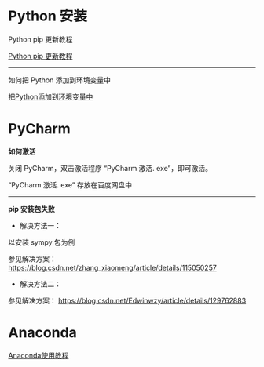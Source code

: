 
# Python 安装

Python pip 更新教程

[Python pip 更新教程](https://blog.csdn.net/qq_42102911/article/details/128214206)

---

如何把 Python 添加到环境变量中

[把Python添加到环境变量中](https://pythonjishu.com/path-add-python/)



# PyCharm


**如何激活**

关闭 PyCharm，双击激活程序 “PyCharm 激活. exe”，即可激活。

“PyCharm 激活. exe” 存放在百度网盘中

---

**pip 安装包失败**

- 解决方法一：

以安装 sympy 包为例

参见解决方案： https://blog.csdn.net/zhang_xiaomeng/article/details/115050257


- 解决方法二：

参见解决方案： https://blog.csdn.net/Edwinwzy/article/details/129762883 







# Anaconda

[Anaconda使用教程](https://blog.csdn.net/weixin_56197703/article/details/124630222)
